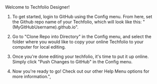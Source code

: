 Welcome to Techfolio Designer!

1) To get started, login to GitHub using the Config menu. From here, set the Github repo name of your Techfolio, which will look like this: "(MyGitHubUsername).github.io".

2) Go to "Clone Repo into Directory" in the Config menu, and select the folder where you would like to copy your online Techfolio to your computer for local editing.

3) Once you\'re done editing your techfolio, it's time to put it up online. Simply click "Push Changes to GitHub" in the Config menu.

4) Now you're ready to go! Check out our other Help Menu options for more information.",